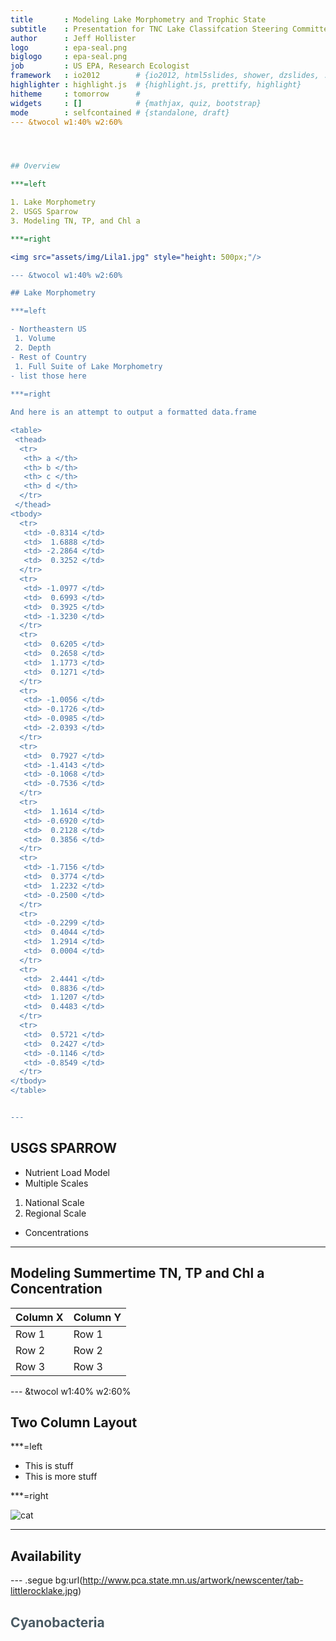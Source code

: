 ```yaml
---
title       : Modeling Lake Morphometry and Trophic State
subtitle    : Presentation for TNC Lake Classifcation Steering Committee
author      : Jeff Hollister
logo        : epa-seal.png
biglogo     : epa-seal.png
job         : US EPA, Research Ecologist
framework   : io2012        # {io2012, html5slides, shower, dzslides, ...}
highlighter : highlight.js  # {highlight.js, prettify, highlight}
hitheme     : tomorrow      # 
widgets     : []            # {mathjax, quiz, bootstrap}
mode        : selfcontained # {standalone, draft}
--- &twocol w1:40% w2:60%




## Overview

***=left

1. Lake Morphometry
2. USGS Sparrow
3. Modeling TN, TP, and Chl a 

***=right

<img src="assets/img/Lila1.jpg" style="height: 500px;"/>

--- &twocol w1:40% w2:60% 

## Lake Morphometry

***=left

- Northeastern US
 1. Volume
 2. Depth
- Rest of Country
 1. Full Suite of Lake Morphometry
- list those here
 
***=right

And here is an attempt to output a formatted data.frame

<table>
 <thead>
  <tr>
   <th> a </th>
   <th> b </th>
   <th> c </th>
   <th> d </th>
  </tr>
 </thead>
<tbody>
  <tr>
   <td> -0.8314 </td>
   <td>  1.6888 </td>
   <td> -2.2864 </td>
   <td>  0.3252 </td>
  </tr>
  <tr>
   <td> -1.0977 </td>
   <td>  0.6993 </td>
   <td>  0.3925 </td>
   <td> -1.3230 </td>
  </tr>
  <tr>
   <td>  0.6205 </td>
   <td>  0.2658 </td>
   <td>  1.1773 </td>
   <td>  0.1271 </td>
  </tr>
  <tr>
   <td> -1.0056 </td>
   <td> -0.1726 </td>
   <td> -0.0985 </td>
   <td> -2.0393 </td>
  </tr>
  <tr>
   <td>  0.7927 </td>
   <td> -1.4143 </td>
   <td> -0.1068 </td>
   <td> -0.7536 </td>
  </tr>
  <tr>
   <td>  1.1614 </td>
   <td> -0.6920 </td>
   <td>  0.2128 </td>
   <td>  0.3856 </td>
  </tr>
  <tr>
   <td> -1.7156 </td>
   <td>  0.3774 </td>
   <td>  1.2232 </td>
   <td> -0.2500 </td>
  </tr>
  <tr>
   <td> -0.2299 </td>
   <td>  0.4044 </td>
   <td>  1.2914 </td>
   <td>  0.0004 </td>
  </tr>
  <tr>
   <td>  2.4441 </td>
   <td>  0.8836 </td>
   <td>  1.1207 </td>
   <td>  0.4483 </td>
  </tr>
  <tr>
   <td>  0.5721 </td>
   <td>  0.2427 </td>
   <td> -0.1146 </td>
   <td> -0.8549 </td>
  </tr>
</tbody>
</table>


---
```


## USGS SPARROW

- Nutrient Load Model
- Multiple Scales
 1. National Scale
 2. Regional Scale
- Concentrations

---

## Modeling Summertime TN, TP and Chl a Concentration

Column X | Column Y
---------|----------
Row 1    | Row 1
Row 2    | Row 2
Row 3    | Row 3

--- &twocol w1:40% w2:60%

## Two Column Layout   



***=left

- This is stuff
- This is more stuff

***=right

![cat](http://www.funnycatpix.com/_pics/This_Is_Soooo_Boring.jpg)

---

## Availability

--- .segue bg:url(http://www.pca.state.mn.us/artwork/newscenter/tab-littlerocklake.jpg)

<hgroup>
  <h2 style="color:#4A5B64">Cyanobacteria</h2>
</hgroup>






